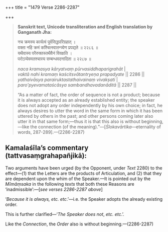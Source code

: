 +++
title = "1479 Verse 2286-2287"

+++
> **Sanskrit text, Unicode transliteration and English translation by Ganganath Jha:** 
>
> नच क्रमस्य कार्यत्वं पूर्वसिद्धपरिग्रहात् ।  
> वक्ता नहि क्रमं कश्चित्स्वातन्त्र्येण प्रपद्यते ॥ २२८६ ॥  
> यथैवास्य परैरुक्तस्तथैवैनं विवक्षति ।  
> परोऽप्येवमतश्चास्य सम्बन्धवदनादिता ॥ २२८७ ॥ 
>
> *naca kramasya kāryatvaṃ pūrvasiddhaparigrahāt* \|  
> *vaktā nahi kramaṃ kaścitsvātantryeṇa prapadyate* \|\| 2286 \|\|  
> *yathaivāsya parairuktastathaivainaṃ vivakṣati* \|  
> *paro'pyevamataścāsya sambandhavadanāditā* \|\| 2287 \|\| 
>
> “As a matter of fact, the order of sequence is not a product; because it is always accepted as an already established entity; the speaker does not adopt any order independently by his own choice; in fact, he always desires to utter the word in the same form in which it has been uttered by others in the past; and other persons coming later also utter it in that same form;—thus it is that this also is without beginning,—like the connection (of the meaning).”—[*Ślokavārtika*—eternality of words, 287-289].—(2286-2287)



## Kamalaśīla’s commentary (tattvasaṃgrahapañjikā):

Two arguments have been urged (by the Opponent, under *Text* 2280) to the effect—(1) that the Letters are the products of Articulation, and (2) that they are dependent upon the whim of the Speaker.—It is pointed out by the *Mīmāṃsaka* in the following *texts* that both these Reasons are ‘inadmissible’:—[*see verses 2286-2287 above*]

‘*Because it is always, etc. etc*.’—i.e. the Speaker adopts the already existing order.

This is further clarified—‘*The Speaker does not*, *etc. etc*.’.

Like the *Connection*, the *Order* also is without beginning.—(2286-2287)


